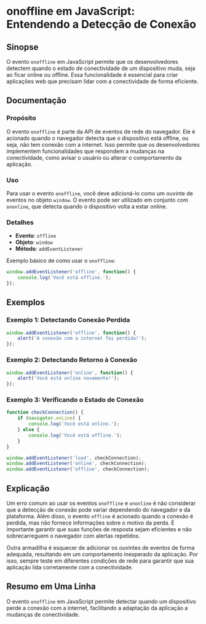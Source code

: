 <!--
Meta Description: # onoffline em JavaScript: Entendendo a Detecção de Conexão ## Sinopse O evento `onoffline` em JavaScript permite que os desenvolvedores detectem quan...
Meta Keywords: conexão, que, offline, window, onoffline
-->

# onoffline em JavaScript: Entendendo a Detecção de Conexão

## Sinopse
O evento `onoffline` em JavaScript permite que os desenvolvedores detectem quando o estado de conectividade de um dispositivo muda, seja ao ficar online ou offline. Essa funcionalidade é essencial para criar aplicações web que precisam lidar com a conectividade de forma eficiente.

## Documentação

### Propósito
O evento `onoffline` é parte da API de eventos de rede do navegador. Ele é acionado quando o navegador detecta que o dispositivo está offline, ou seja, não tem conexão com a internet. Isso permite que os desenvolvedores implementem funcionalidades que respondem a mudanças na conectividade, como avisar o usuário ou alterar o comportamento da aplicação.

### Uso
Para usar o evento `onoffline`, você deve adicioná-lo como um ouvinte de eventos no objeto `window`. O evento pode ser utilizado em conjunto com `ononline`, que detecta quando o dispositivo volta a estar online.

### Detalhes
- **Evento**: `offline`
- **Objeto**: `window`
- **Método**: `addEventListener`

Exemplo básico de como usar o `onoffline`:

```javascript
window.addEventListener('offline', function() {
    console.log('Você está offline.');
});
```

## Exemplos

### Exemplo 1: Detectando Conexão Perdida

```javascript
window.addEventListener('offline', function() {
    alert('A conexão com a internet foi perdida!');
});
```

### Exemplo 2: Detectando Retorno à Conexão

```javascript
window.addEventListener('online', function() {
    alert('Você está online novamente!');
});
```

### Exemplo 3: Verificando o Estado de Conexão

```javascript
function checkConnection() {
    if (navigator.onLine) {
        console.log('Você está online.');
    } else {
        console.log('Você está offline.');
    }
}

window.addEventListener('load', checkConnection);
window.addEventListener('online', checkConnection);
window.addEventListener('offline', checkConnection);
```

## Explicação
Um erro comum ao usar os eventos `onoffline` e `ononline` é não considerar que a detecção de conexão pode variar dependendo do navegador e da plataforma. Além disso, o evento `offline` é acionado quando a conexão é perdida, mas não fornece informações sobre o motivo da perda. É importante garantir que suas funções de resposta sejam eficientes e não sobrecarreguem o navegador com alertas repetidos. 

Outra armadilha é esquecer de adicionar os ouvintes de eventos de forma adequada, resultando em um comportamento inesperado da aplicação. Por isso, sempre teste em diferentes condições de rede para garantir que sua aplicação lida corretamente com a conectividade.

## Resumo em Uma Linha
O evento `onoffline` em JavaScript permite detectar quando um dispositivo perde a conexão com a internet, facilitando a adaptação da aplicação a mudanças de conectividade.
